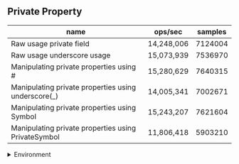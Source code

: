 ## Private Property

|name|ops/sec|samples|
|-|-|-|
|Raw usage private field|14,248,006|7124004|
|Raw usage underscore usage|15,073,939|7536970|
|Manipulating private properties using #|15,280,629|7640315|
|Manipulating private properties using underscore(_)|14,005,341|7002671|
|Manipulating private properties using Symbol|15,243,207|7621604|
|Manipulating private properties using PrivateSymbol|11,806,418|5903210|


<details>
<summary>Environment</summary>

* __Machine:__ linux x64 | 4 vCPUs | 7.6GB Mem
* __Run:__ Mon Sep 02 2024 17:07:02 GMT+0000 (Coordinated Universal Time)
</details>

<!--
{"environment":{"platform":"linux","arch":"x64","cpus":4,"totalMemory":7.588970184326172},"benchmarks":[{"name":"Raw usage private field","opsSec":14248006.774769489,"samples":7124004},{"name":"Raw usage underscore usage","opsSec":15073939.457372982,"samples":7536970},{"name":"Manipulating private properties using #","opsSec":15280629.083365073,"samples":7640315},{"name":"Manipulating private properties using underscore(_)","opsSec":14005341.299885552,"samples":7002671},{"name":"Manipulating private properties using Symbol","opsSec":15243207.024321072,"samples":7621604},{"name":"Manipulating private properties using PrivateSymbol","opsSec":11806418.771937376,"samples":5903210}]}-->
